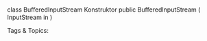 class BuﬀeredInputStream
Konstruktor
    public  BuﬀeredInputStream  ( InputStream  in )

   Tags & Topics:
   